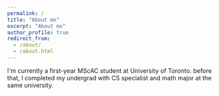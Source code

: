 ```yaml
---
permalink: /
title: "About me"
excerpt: "About me"
author_profile: true
redirect_from: 
  - /about/
  - /about.html
---
```


I'm currently a first-year MScAC student at University of Toronto. before that, I completed my undergrad with CS specialist and math major at the same university.
